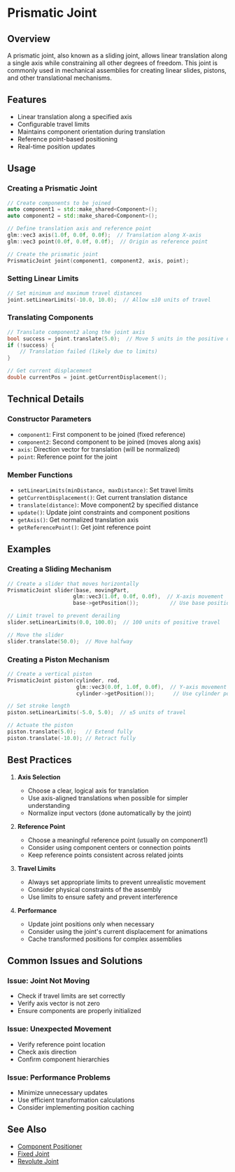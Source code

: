 # Prismatic Joint

## Overview
A prismatic joint, also known as a sliding joint, allows linear translation along a single axis while constraining all other degrees of freedom. This joint is commonly used in mechanical assemblies for creating linear slides, pistons, and other translational mechanisms.

## Features
- Linear translation along a specified axis
- Configurable travel limits
- Maintains component orientation during translation
- Reference point-based positioning
- Real-time position updates

## Usage

### Creating a Prismatic Joint
```cpp
// Create components to be joined
auto component1 = std::make_shared<Component>();
auto component2 = std::make_shared<Component>();

// Define translation axis and reference point
glm::vec3 axis(1.0f, 0.0f, 0.0f);  // Translation along X-axis
glm::vec3 point(0.0f, 0.0f, 0.0f);  // Origin as reference point

// Create the prismatic joint
PrismaticJoint joint(component1, component2, axis, point);
```

### Setting Linear Limits
```cpp
// Set minimum and maximum travel distances
joint.setLinearLimits(-10.0, 10.0);  // Allow ±10 units of travel
```

### Translating Components
```cpp
// Translate component2 along the joint axis
bool success = joint.translate(5.0);  // Move 5 units in the positive direction
if (!success) {
    // Translation failed (likely due to limits)
}

// Get current displacement
double currentPos = joint.getCurrentDisplacement();
```

## Technical Details

### Constructor Parameters
- `component1`: First component to be joined (fixed reference)
- `component2`: Second component to be joined (moves along axis)
- `axis`: Direction vector for translation (will be normalized)
- `point`: Reference point for the joint

### Member Functions
- `setLinearLimits(minDistance, maxDistance)`: Set travel limits
- `getCurrentDisplacement()`: Get current translation distance
- `translate(distance)`: Move component2 by specified distance
- `update()`: Update joint constraints and component positions
- `getAxis()`: Get normalized translation axis
- `getReferencePoint()`: Get joint reference point

## Examples

### Creating a Sliding Mechanism
```cpp
// Create a slider that moves horizontally
PrismaticJoint slider(base, movingPart, 
                     glm::vec3(1.0f, 0.0f, 0.0f),  // X-axis movement
                     base->getPosition());          // Use base position as reference

// Limit travel to prevent derailing
slider.setLinearLimits(0.0, 100.0);  // 100 units of positive travel

// Move the slider
slider.translate(50.0);  // Move halfway
```

### Creating a Piston Mechanism
```cpp
// Create a vertical piston
PrismaticJoint piston(cylinder, rod,
                      glm::vec3(0.0f, 1.0f, 0.0f),  // Y-axis movement
                      cylinder->getPosition());      // Use cylinder position as reference

// Set stroke length
piston.setLinearLimits(-5.0, 5.0);  // ±5 units of travel

// Actuate the piston
piston.translate(5.0);   // Extend fully
piston.translate(-10.0); // Retract fully
```

## Best Practices

1. **Axis Selection**
   - Choose a clear, logical axis for translation
   - Use axis-aligned translations when possible for simpler understanding
   - Normalize input vectors (done automatically by the joint)

2. **Reference Point**
   - Choose a meaningful reference point (usually on component1)
   - Consider using component centers or connection points
   - Keep reference points consistent across related joints

3. **Travel Limits**
   - Always set appropriate limits to prevent unrealistic movement
   - Consider physical constraints of the assembly
   - Use limits to ensure safety and prevent interference

4. **Performance**
   - Update joint positions only when necessary
   - Consider using the joint's current displacement for animations
   - Cache transformed positions for complex assemblies

## Common Issues and Solutions

### Issue: Joint Not Moving
- Check if travel limits are set correctly
- Verify axis vector is not zero
- Ensure components are properly initialized

### Issue: Unexpected Movement
- Verify reference point location
- Check axis direction
- Confirm component hierarchies

### Issue: Performance Problems
- Minimize unnecessary updates
- Use efficient transformation calculations
- Consider implementing position caching

## See Also
- [Component Positioner](ComponentPositioner.md)
- [Fixed Joint](FixedJoint.md)
- [Revolute Joint](RevoluteJoint.md)
